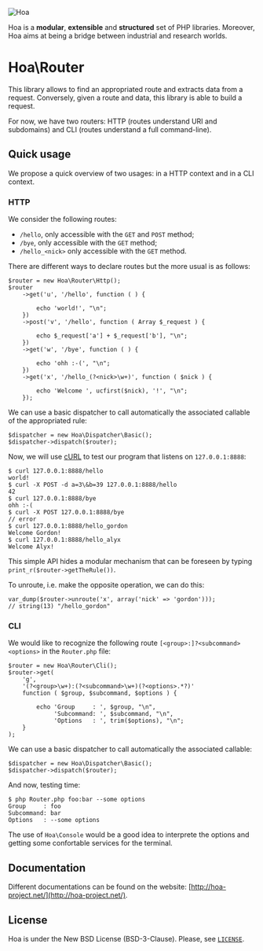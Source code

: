 ![Hoa](http://static.hoa-project.net/Image/Hoa_small.png)

Hoa is a **modular**, **extensible** and **structured** set of PHP libraries.
Moreover, Hoa aims at being a bridge between industrial and research worlds.

# Hoa\Router

This library allows to find an appropriated route and extracts data from a
request. Conversely, given a route and data, this library is able to build a
request.

For now, we have two routers: HTTP (routes understand URI and subdomains) and
CLI (routes understand a full command-line).

## Quick usage

We propose a quick overview of two usages: in a HTTP context and in a CLI
context.

### HTTP

We consider the following routes:

  * `/hello`, only accessible with the `GET` and `POST` method;
  * `/bye`, only accessible with the `GET` method;
  * `/hello_<nick>` only accessible with the `GET` method.

There are different ways to declare routes but the more usual is as follows:

    $router = new Hoa\Router\Http();
    $router
        ->get('u', '/hello', function ( ) {

            echo 'world!', "\n";
        })
        ->post('v', '/hello', function ( Array $_request ) {

            echo $_request['a'] + $_request['b'], "\n";
        })
        ->get('w', '/bye', function ( ) {

            echo 'ohh :-(', "\n";
        })
        ->get('x', '/hello_(?<nick>\w+)', function ( $nick ) {

            echo 'Welcome ', ucfirst($nick), '!', "\n";
        });

We can use a basic dispatcher to call automatically the associated callable of
the appropriated rule:

    $dispatcher = new Hoa\Dispatcher\Basic();
    $dispatcher->dispatch($router);

Now, we will use [cURL](http://curl.haxx.se/) to test our program that listens
on `127.0.0.1:8888`:

    $ curl 127.0.0.1:8888/hello
    world!
    $ curl -X POST -d a=3\&b=39 127.0.0.1:8888/hello
    42
    $ curl 127.0.0.1:8888/bye
    ohh :-(
    $ curl -X POST 127.0.0.1:8888/bye
    // error
    $ curl 127.0.0.1:8888/hello_gordon
    Welcome Gordon!
    $ curl 127.0.0.1:8888/hello_alyx
    Welcome Alyx!

This simple API hides a modular mechanism that can be foreseen by typing
`print_r($router->getTheRule())`.

To unroute, i.e. make the opposite operation, we can do this:

    var_dump($router->unroute('x', array('nick' => 'gordon')));
    // string(13) "/hello_gordon"

### CLI

We would like to recognize the following route `[<group>:]?<subcommand>
<options>` in the `Router.php` file:

    $router = new Hoa\Router\Cli();
    $router->get(
        'g',
        '(?<group>\w+):(?<subcommand>\w+)(?<options>.*?)'
        function ( $group, $subcommand, $options ) {

            echo 'Group     : ', $group, "\n",
                 'Subcommand: ', $subcommand, "\n",
                 'Options   : ', trim($options), "\n";
        }
    );

We can use a basic dispatcher to call automatically the associated callable:

    $dispatcher = new Hoa\Dispatcher\Basic();
    $dispatcher->dispatch($router);

And now, testing time:

    $ php Router.php foo:bar --some options
    Group     : foo
    Subcommand: bar
    Options   : --some options

The use of `Hoa\Console` would be a good idea to interprete the options and
getting some confortable services for the terminal.

## Documentation

Different documentations can be found on the website:
[http://hoa-project.net/](http://hoa-project.net/).

## License

Hoa is under the New BSD License (BSD-3-Clause). Please, see
[`LICENSE`](http://hoa-project.net/LICENSE).
